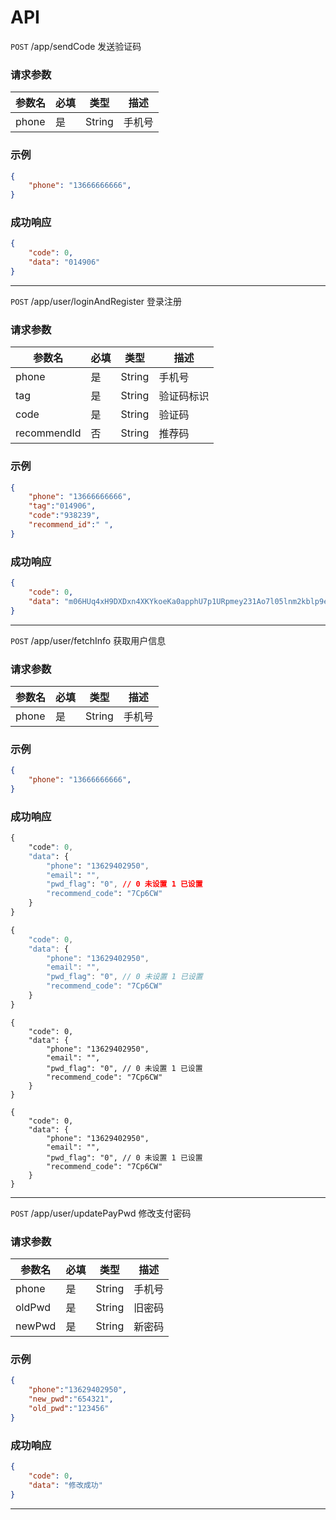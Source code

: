 # API

`POST` /app/sendCode 发送验证码

### 请求参数

| 参数名   | 必填 | 类型     | 描述  |
|-------|----|--------|-----|
| phone | 是  | String | 手机号 |

### 示例

``` json
{
    "phone": "13666666666",
}
```

### 成功响应

``` json
{
    "code": 0,
    "data": "014906"
}
```

---

`POST` /app/user/loginAndRegister 登录注册

### 请求参数

| 参数名         | 必填 | 类型     | 描述    |
|-------------|----|--------|-------|
| phone       | 是  | String | 手机号   |
| tag         | 是  | String | 验证码标识 |
| code        | 是  | String | 验证码   |
| recommendId | 否  | String | 推荐码   |

### 示例

``` json
{
    "phone": "13666666666",
    "tag":"014906",
    "code":"938239",
    "recommend_id":" ",
}
```

### 成功响应

``` json
{
    "code": 0,
    "data": "m06HUq4xH9DXDxn4XKYkoeKa0apphU7p1URpmey231Ao7l05lnm2kblp9eaVRqtd"
}
```

---

`POST` /app/user/fetchInfo 获取用户信息

### 请求参数

| 参数名   | 必填 | 类型     | 描述  |
|-------|----|--------|-----|
| phone | 是  | String | 手机号 |

### 示例

``` json
{
    "phone": "13666666666",
}
```

### 成功响应

``` css
{
    "code": 0,
    "data": {
        "phone": "13629402950",
        "email": "",
        "pwd_flag": "0", // 0 未设置 1 已设置
        "recommend_code": "7Cp6CW"
    }
}
```

``` javascript
{
    "code": 0,
    "data": {
        "phone": "13629402950",
        "email": "",
        "pwd_flag": "0", // 0 未设置 1 已设置
        "recommend_code": "7Cp6CW"
    }
}
```

``` json5
{
    "code": 0,
    "data": {
        "phone": "13629402950",
        "email": "",
        "pwd_flag": "0", // 0 未设置 1 已设置
        "recommend_code": "7Cp6CW"
    }
}
```

``` 
{
    "code": 0,
    "data": {
        "phone": "13629402950",
        "email": "",
        "pwd_flag": "0", // 0 未设置 1 已设置
        "recommend_code": "7Cp6CW"
    }
}
```
---

`POST` /app/user/updatePayPwd 修改支付密码

### 请求参数

| 参数名    | 必填 | 类型     | 描述  |
|--------|----|--------|-----|
| phone  | 是  | String | 手机号 |
| oldPwd | 是  | String | 旧密码 |
| newPwd | 是  | String | 新密码 |

### 示例

``` json
{
    "phone":"13629402950",
    "new_pwd":"654321",
    "old_pwd":"123456"
}
```

### 成功响应

``` json
{
    "code": 0,
    "data": "修改成功"
}
```

---